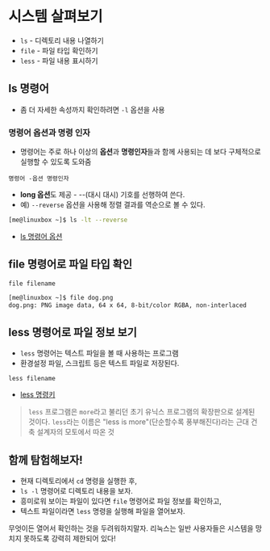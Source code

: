 # 시스템 살펴보기  

- `ls` - 디렉토리 내용 나열하기  
- `file` - 파일 타입 확인하기  
- `less` - 파일 내용 표시하기   

## ls 명령어  

- 좀 더 자세한 속성까지 확인하려면 `-l` 옵션을 사용  

### 명령어 옵션과 명령 인자  

- 명령어는 주로 하나 이상의 **옵션**과 **명령인자**들과 함께 사용되는 데 보다 구체적으로 실행할 수 있도록 도와줌  
```  
명령어 -옵션 명령인자  
```  
- **long 옵션**도 제공 - --(대시 대시) 기호를 선행하여 쓴다.  
- 예) `--reverse` 옵션을 사용해 정렬 결과를 역순으로 볼 수 있다.  
```bash
[me@linuxbox ~]$ ls -lt --reverse
```  
- [ls 명령어 옵션](http://linuxcommand.org/man_pages/ls1.html)   

## file 명령어로 파일 타입 확인  

```
file filename
```  

```bash
[me@linuxbox ~]$ file dog.png 
dog.png: PNG image data, 64 x 64, 8-bit/color RGBA, non-interlaced
```   

## less 명령어로 파일 정보 보기  
- `less` 명령어는 텍스트 파일을 볼 때 사용하는 프로그램  
- 환경설정 파일, 스크립트 등은 텍스트 파일로 저장된다.  
```
less filename
```
- [less 명령키](http://www.pixelbeat.org/lkdb/less.html)   

> `less` 프로그램은 `more`라고 불리던 초기 유닉스 프로그램의 확장판으로 설계된 것이다. `less`라는 이름은 "less is more"(단순할수록 풍부해진다)라는 근대 건축 설계자의 모토에서 따온 것  


## 함께 탐험해보자!  

- 현재 디렉토리에서 `cd` 명령을 실행한 후,
- `ls -l` 명령어로 디렉토리 내용을 보자.  
- 흥미로워 보이는 파일이 있다면 `file` 명령어로 파일 정보를 확인하고,
- 텍스트 파일이라면 `less` 명령을 실행해 파일을 열어보자.  

무엇이든 열어서 확인하는 것을 두려워하지말자. 리눅스는 일반 사용자들은 시스템을 망치지 못하도록 강력히 제한되어 있다!  


